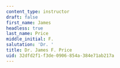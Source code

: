 ```yaml
---
content_type: instructor
draft: false
first_name: James
headless: true
last_name: Price
middle_initial: F.
salutation: 'Dr. '
title: Dr. James F. Price
uid: 32dfd2f1-f3de-0906-854a-384e71ab217a
---
```

